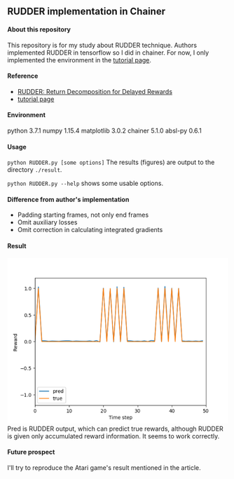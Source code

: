 ## RUDDER implementation in Chainer
#### About this repository
This repository is for my study about RUDDER technique.
Authors implemented RUDDER in tensorflow so I did in chainer.
For now, I only implemented the environment in the [tutorial page](https://widmi.github.io/).

#### Reference
* [RUDDER: Return Decomposition for Delayed Rewards](https://arxiv.org/abs/1806.07857)
* [tutorial page](https://widmi.github.io/)

#### Environment
python 3.7.1
numpy 1.15.4
matplotlib 3.0.2
chainer 5.1.0
absl-py 0.6.1

#### Usage
`python RUDDER.py [some options]`
The results (figures) are output to the directory `./result`.

`python RUDDER.py --help` shows some usable options.

#### Difference from author's implementation
* Padding starting frames, not only end frames
* Omit auxiliary losses
* Omit correction in calculating integrated gradients

#### Result
![result](./result.png)
Pred is RUDDER output, which can predict true rewards, although RUDDER is given only accumulated reward information.
It seems to work correctly.

#### Future prospect
I'll try to reproduce the Atari game's result mentioned in the article.
